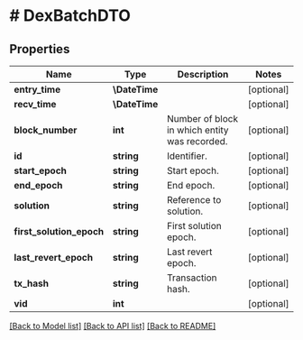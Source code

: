# # DexBatchDTO

## Properties

Name | Type | Description | Notes
------------ | ------------- | ------------- | -------------
**entry_time** | **\DateTime** |  | [optional]
**recv_time** | **\DateTime** |  | [optional]
**block_number** | **int** | Number of block in which entity was recorded. | [optional]
**id** | **string** | Identifier. | [optional]
**start_epoch** | **string** | Start epoch. | [optional]
**end_epoch** | **string** | End epoch. | [optional]
**solution** | **string** | Reference to solution. | [optional]
**first_solution_epoch** | **string** | First solution epoch. | [optional]
**last_revert_epoch** | **string** | Last revert epoch. | [optional]
**tx_hash** | **string** | Transaction hash. | [optional]
**vid** | **int** |  | [optional]

[[Back to Model list]](../../README.md#models) [[Back to API list]](../../README.md#endpoints) [[Back to README]](../../README.md)
